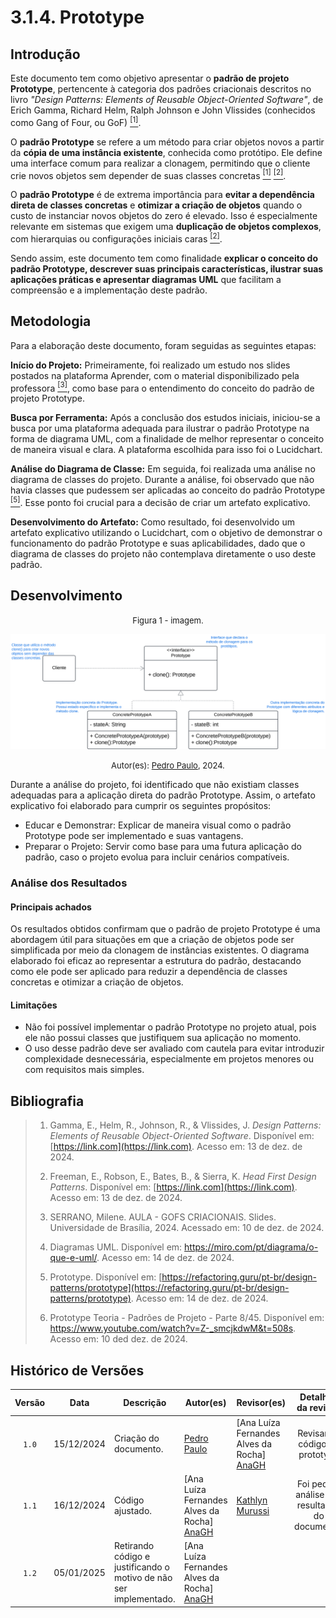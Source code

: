 # 3.1.4. Prototype

## Introdução

Este documento tem como objetivo apresentar o **padrão de projeto Prototype**, pertencente à categoria dos padrões criacionais descritos no livro *"Design Patterns: Elements of Reusable Object-Oriented Software"*, de Erich Gamma, Richard Helm, Ralph Johnson e John Vlissides (conhecidos como Gang of Four, ou GoF) <a href="#ref1"><sup>[1]</sup></a>.  

O **padrão Prototype** se refere a um método para criar objetos novos a partir da **cópia de uma instância existente**, conhecida como protótipo. Ele define uma interface comum para realizar a clonagem, permitindo que o cliente crie novos objetos sem depender de suas classes concretas <a href="#ref1"><sup>[1]</sup></a> <a href="#ref2"><sup>[2]</sup></a>.  

O **padrão Prototype** é de extrema importância para **evitar a dependência direta de classes concretas** e **otimizar a criação de objetos** quando o custo de instanciar novos objetos do zero é elevado. Isso é especialmente relevante em sistemas que exigem uma **duplicação de objetos complexos**, com hierarquias ou configurações iniciais caras <a href="#ref2"><sup>[2]</sup></a>.  

Sendo assim, este documento tem como finalidade **explicar o conceito do padrão Prototype, descrever suas principais características, ilustrar suas aplicações práticas e apresentar diagramas UML** que facilitam a compreensão e a implementação deste padrão.  

## Metodologia
Para a elaboração deste documento, foram seguidas as seguintes etapas:

**Início do Projeto:** Primeiramente, foi realizado um estudo nos slides postados na plataforma Aprender, com o material disponibilizado pela professora <a href="#ref3"><sup>[3]</sup></a>, como base para o entendimento do conceito do padrão de projeto Prototype.

**Busca por Ferramenta:** Após a conclusão dos estudos iniciais, iniciou-se a busca por uma plataforma adequada para ilustrar o padrão Prototype na forma de diagrama UML, com a finalidade de melhor representar o conceito de maneira visual e clara. A plataforma escolhida para isso foi o Lucidchart.

**Análise do Diagrama de Classe:** Em seguida, foi realizada uma análise no diagrama de classes do projeto. Durante a análise, foi observado que não havia classes que pudessem ser aplicadas ao conceito do padrão Prototype <a href="#ref5"><sup>[5]</sup></a>. Esse ponto foi crucial para a decisão de criar um artefato explicativo.

**Desenvolvimento do Artefato:** Como resultado, foi desenvolvido um artefato explicativo utilizando o Lucidchart, com o objetivo de demonstrar o funcionamento do padrão Prototype e suas aplicabilidades, dado que o diagrama de classes do projeto não contemplava diretamente o uso deste padrão.



## Desenvolvimento


<font size="2"><p style="text-align: center">Figura 1 - imagem.</p></font>

<center>

![Prototype](assents/Prototype.svg)

</center>

<font size="2"><p style="text-align: center">Autor(es): [Pedro Paulo](PedroPGH), 2024.</p></font>

Durante a análise do projeto, foi identificado que não existiam classes adequadas para a aplicação direta do padrão Prototype. Assim, o artefato explicativo foi elaborado para cumprir os seguintes propósitos:

- Educar e Demonstrar: Explicar de maneira visual como o padrão Prototype pode ser implementado e suas vantagens.
- Preparar o Projeto: Servir como base para uma futura aplicação do padrão, caso o projeto evolua para incluir cenários compatíveis.

### Análise dos Resultados 
#### Principais achados
Os resultados obtidos confirmam que o padrão de projeto Prototype é uma abordagem útil para situações em que a criação de objetos pode ser simplificada por meio da clonagem de instâncias existentes. O diagrama elaborado foi eficaz ao representar a estrutura do padrão, destacando como ele pode ser aplicado para reduzir a dependência de classes concretas e otimizar a criação de objetos.
#### Limitações
- Não foi possível implementar o padrão Prototype no projeto atual, pois ele não possui classes que justifiquem sua aplicação no momento.
- O uso desse padrão deve ser avaliado com cautela para evitar introduzir complexidade desnecessária, especialmente em projetos menores ou com requisitos mais simples.

## Bibliografia

> 1. <a id="ref1"></a>Gamma, E., Helm, R., Johnson, R., & Vlissides, J. *Design Patterns: Elements of Reusable Object-Oriented Software*. Disponível em: [https://link.com](https://link.com). Acesso em: 13 de dez. de 2024.  
>
> 2. <a id="ref2"></a>Freeman, E., Robson, E., Bates, B., & Sierra, K. *Head First Design Patterns*. Disponível em: [https://link.com](https://link.com). Acesso em: 13 de dez. de 2024.  
>
> 3. <a id="ref3"></a> SERRANO, Milene. AULA - GOFS CRIACIONAIS. Slides. Universidade de Brasília, 2024. Acessado em: 10 de dez. de 2024.
>
> 4. <a id="ref4"></a>Diagramas UML. Disponível em: https://miro.com/pt/diagrama/o-que-e-uml/. Acesso em: 14 de dez. de 2024.
>
> 5.  <a id="ref5"></a>Prototype. Disponível em: [https://refactoring.guru/pt-br/design-patterns/prototype](https://refactoring.guru/pt-br/design-patterns/prototype). Acesso em: 14 de dez. de 2024.
>
> 6.  <a id="ref6"></a>Prototype Teoria - Padrões de Projeto - Parte 8/45. Disponível em: https://www.youtube.com/watch?v=Z-_smcjkdwM&t=508s. Acesso em: 10 ded dez. de 2024.


## Histórico de Versões

| Versão |    Data     | Descrição             | Autor(es) | Revisor(es)                                  |      Detalhes da revisão      |
|:------:|:-----------:|-----------------------| ----------- |----------------------------------------------|:-----------------------------:|
| `1.0`  | 15/12/2024  | Criação do documento. | [Pedro Paulo](PedroPGH)  | [Ana Luíza Fernandes Alves da Rocha] [AnaGH] | Revisando código do prototype | 
| `1.1`  | 16/12/2024  | Código ajustado.      |[Ana Luíza Fernandes Alves da Rocha] [AnaGH] |  [Kathlyn Murussi][KathlynGH] | Foi pedido análise dos resultados do documento. |    
| `1.2`  | 05/01/2025  | Retirando código e justificando o motivo de não ser implementado.|[Ana Luíza Fernandes Alves da Rocha] [AnaGH] |   |  |  

[AnaGH]: https://github.com/analufernanndess
[CainaGH]: https://github.com/freitasc
[ClaudioGH]: https://github.com/claudiohsc
[EliasGH]: https://github.com/EliasOliver21
[GuilhermeGH]: https://github.com/gmeister18
[JoelGH]: https://github.com/JoelSRangel
[KathlynGH]: https://github.com/klmurussi
[PabloGH]: https://github.com/pabloheika
[PedroRGH]: https://github.com/pedro-rodiguero
[PedroPGH]: https://github.com/Pedrin0030
[SamuelGH]: https://github.com/samuelalvess
[TalesGH]: https://github.com/TalesRG
